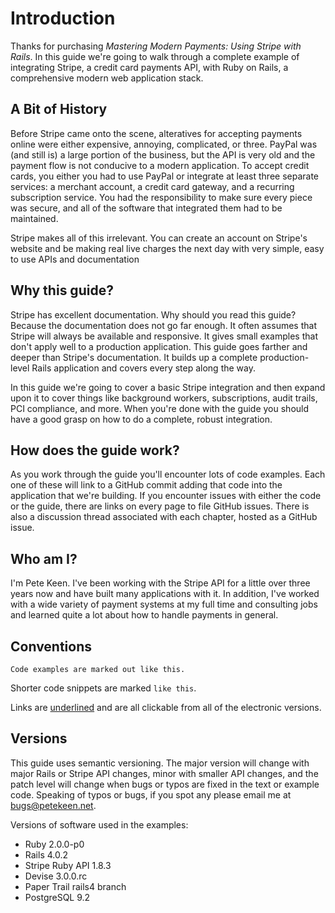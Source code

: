 # Introduction

Thanks for purchasing *Mastering Modern Payments: Using Stripe with Rails*. In this guide we're going to walk through a complete example of integrating Stripe, a credit card payments API, with Ruby on Rails, a comprehensive modern web application stack.

## A Bit of History

Before Stripe came onto the scene, alteratives for accepting payments online were either expensive, annoying, complicated, or three. PayPal was (and still is) a large portion of the business, but the API is very old and the payment flow is not conducive to a modern application. To accept credit cards, you either you had to use PayPal or integrate at least three separate services: a merchant account, a credit card gateway, and a recurring subscription service. You had the responsibility to make sure every piece was secure, and all of the software that integrated them had to be maintained.

Stripe makes all of this irrelevant. You can create an account on Stripe's website and be making real live charges the next day with very simple, easy to use APIs and documentation

## Why this guide?

Stripe has excellent documentation. Why should you read this guide? Because the documentation does not go far enough. It often assumes that Stripe will always be available and responsive. It gives small examples that don't apply well to a production application. This guide goes farther and deeper than Stripe's documentation. It builds up a complete production-level Rails application and covers every step along the way.

In this guide we're going to cover a basic Stripe integration and then expand upon it to cover things like background workers, subscriptions, audit trails, PCI compliance, and more. When you're done with the guide you should have a good grasp on how to do a complete, robust integration.

## How does the guide work?

As you work through the guide you'll encounter lots of code examples. Each one of these will link to a GitHub commit adding that code into the application that we're building. If you encounter issues with either the code or the guide, there are links on every page to file GitHub issues. There is also a discussion thread associated with each chapter, hosted as a GitHub issue.

## Who am I?

I'm Pete Keen. I've been working with the Stripe API for a little over three years now and have built many applications with it. In addition, I've worked with a wide variety of payment systems at my full time and consulting jobs and learned quite a lot about how to handle payments in general.

## Conventions

```text
Code examples are marked out like this.
```

Shorter code snippets are marked `like this`.

Links are [underlined](http://www.petekeen.net) and are all clickable from all of the electronic versions.

## Versions

This guide uses semantic versioning. The major version will change with major Rails or Stripe API changes, minor with smaller API changes, and the patch level will change when bugs or typos are fixed in the text or example code. Speaking of typos or bugs, if you spot any please email me at [bugs@petekeen.net](mailto:bugs@petekeen.com).

Versions of software used in the examples:

* Ruby 2.0.0-p0
* Rails 4.0.2
* Stripe Ruby API 1.8.3
* Devise 3.0.0.rc
* Paper Trail rails4 branch
* PostgreSQL 9.2
